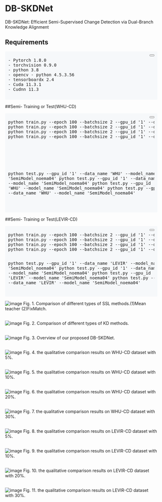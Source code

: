 # DB-SKDNet
DB-SKDNet: Efficient Semi-Supervised Change Detection via Dual-Branch Knowledge Alignment


## Requirements
<div style="background-color: #f6f8fa; border-radius: 3px; padding: 10px; margin: 5px 0;">
  <div style="text-align: right; margin-bottom: 5px;">
    <button onclick="copyToClipboard(this)"></button>
  </div>
  <pre style="margin: 0;">
- Pytorch 1.8.0  
- torchvision 0.9.0  
- python 3.8  
- opencv - python 4.5.3.56  
- tensorboardx 2.4  
- Cuda 11.3.1  
- Cudnn 11.3  
  </pre>
</div>

##Semi- Training or Test(WHU-CD)
<div style="background-color: #f6f8fa; border-radius: 3px; padding: 10px; margin: 5px 0;">
  <div style="text-align: right; margin-bottom: 5px;">
    <button onclick="copyToClipboard(this)"></button>
  </div>
  <pre style="margin: 0;">
python train.py --epoch 100 --batchsize 2 --gpu_id '1' --data_name 'WHU' --train_ratio 0.05 --model_name 'SemiModel_noema04'
python train.py --epoch 100 --batchsize 2 --gpu_id '1' --data_name 'WHU' --train_ratio 0.1 --model_name 'SemiModel_noema04'
python train.py --epoch 100 --batchsize 2 --gpu_id '1' --data_name 'WHU' --train_ratio 0.2 --model_name 'SemiModel_noema04'
python train.py --epoch 100 --batchsize 2 --gpu_id '1' --data_name 'WHU' --train_ratio 0.3 --model_name 'SemiModel_noema04'

<br><br>  

python test.py --gpu_id '1' --data_name 'WHU' --model_name 'SemiModel_noema04'
python test.py --gpu_id '1' --data_name 'WHU' --model_name 'SemiModel_noema04'
python test.py --gpu_id '1' --data_name 'WHU' --model_name 'SemiModel_noema04'
python test.py --gpu_id '1' --data_name 'WHU' --model_name 'SemiModel_noema04'

  </pre>
</div>

##Semi- Training or Test(LEVIR-CD)
<div style="background-color: #f6f8fa; border-radius: 3px; padding: 10px; margin: 5px 0;">
  <div style="text-align: right; margin-bottom: 5px;">
    <button onclick="copyToClipboard(this)"></button>
  </div>
  <pre style="margin: 0;">
python train.py --epoch 100 --batchsize 2 --gpu_id '1' --data_name 'LEVIR' --train_ratio 0.05 --model_name 'SemiModel_noema04'
python train.py --epoch 100 --batchsize 2 --gpu_id '1' --data_name 'LEVIR' --train_ratio 0.1 --model_name 'SemiModel_noema04'
python train.py --epoch 100 --batchsize 2 --gpu_id '1' --data_name 'LEVIR' --train_ratio 0.2 --model_name 'SemiModel_noema04'
python train.py --epoch 100 --batchsize 2 --gpu_id '1' --data_name 'LEVIR' --train_ratio 0.3 --model_name 'SemiModel_noema04'

python test.py --gpu_id '1' --data_name 'LEVIR' --model_name 'SemiModel_noema04'
python test.py --gpu_id '1' --data_name 'LEVIR' --model_name 'SemiModel_noema04'
python test.py --gpu_id '1' --data_name 'LEVIR' --model_name 'SemiModel_noema04'
python test.py --gpu_id '1' --data_name 'LEVIR' --model_name 'SemiModel_noema04'
  </pre>
</div>

![image](https://github.com/user-attachments/assets/f06be317-90dc-426e-8b31-95378a0d97a8)
    Fig. 1. Comparison of different types of SSL methods.(1)Mean teacher (2)FixMatch.
<br><br>  

![image](https://github.com/user-attachments/assets/581eb07a-0395-4dee-8061-e6b5339cecac)
  Fig. 2. Comparison of different types of KD methods.
<br><br>  


![image](https://github.com/user-attachments/assets/df6987e5-8f28-4e2a-9367-1a143ed7dba6)
  Fig. 3. Overview of our proposed DB-SKDNet.
<br><br>  



![image](https://github.com/user-attachments/assets/a7cc6a14-fa8d-4d7e-8f90-79e0df54f613)
Fig. 4. the qualitative comparison results on WHU-CD dataset with 5%.
<br><br>  

![image](https://github.com/user-attachments/assets/49287ba0-f8f3-4623-b2b0-62d9baf7e426)
Fig. 5. the qualitative comparison results on WHU-CD dataset with 10%.
<br><br>  

![image](https://github.com/user-attachments/assets/6870cec3-dc38-4abd-9a91-4060a9158669)
Fig. 6. the qualitative comparison results on WHU-CD dataset with 20%.
<br><br>  

![image](https://github.com/user-attachments/assets/27e36bb0-80ff-4f0f-8837-8a37ce24910d)
Fig. 7. the qualitative comparison results on WHU-CD dataset with 30%.
<br><br>  

![image](https://github.com/user-attachments/assets/8bfdc04f-9e2b-4fca-a01d-b78590151969)
Fig. 8. the qualitative comparison results on LEVIR-CD dataset with 5%.
<br><br>  

![image](https://github.com/user-attachments/assets/d844ba78-a37e-4010-95fa-7f02a34fb3b0)
Fig. 9. the qualitative comparison results on LEVIR-CD dataset with 10%.
<br><br>  

![image](https://github.com/user-attachments/assets/e70b45ad-b3ea-4f50-985a-a3f03d7106eb)
Fig. 10. the qualitative comparison results on LEVIR-CD dataset with 20%.
<br><br>  

![image](https://github.com/user-attachments/assets/e8bea60e-b03a-4b24-8e34-771d12e64e02)
Fig. 11. the qualitative comparison results on LEVIR-CD dataset with 30%.
<br><br>  
